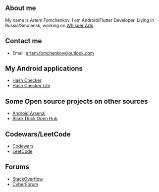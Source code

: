 ## About me

My name is Artem Fomchenkov. I am Android/Flutter Developer. Living in Russia/Smolensk, working on [Whisper Arts](https://whisperarts.com).

## Contact me

- Email: artem.fomchenkov@outlook.com

## My Android applications

- [Hash Checker](https://github.com/hash-checker/hash-checker)
- [Hash Checker Lite](https://github.com/hash-checker/hash-checker)

## Some Open source projects on other sources

- [Android Arsenal](https://android-arsenal.com/user/fartem)
- [Black Duck Open Hub](https://www.openhub.net/p/hash-checker)

## Codewars/LeetCode

- [Codewars](https://www.codewars.com/users/fartem)
- [LeetCode](https://leetcode.com/fartem)

## Forums

- [StackOverflow](https://stackoverflow.com/users/10684765/fartem)
- [CyberForum](https://www.cyberforum.ru/members/939458.html)
